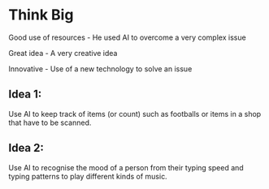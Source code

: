 # Think Big

Good use of resources - He used AI to overcome a very complex issue

Great idea - A very creative idea

Innovative - Use of a new technology to solve an issue

## Idea 1:

Use AI to keep track of items (or count) such as footballs or items in a shop that have to be scanned.

## Idea 2:

Use AI to recognise the mood of a person from their typing speed and typing patterns to play different kinds of music.
